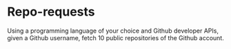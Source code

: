# Repo-requests
Using a programming language of your choice and Github developer APIs, given a Github username, fetch 10 public repositories of the Github account.
